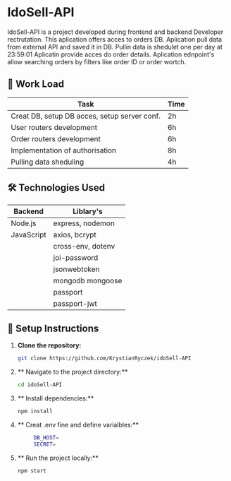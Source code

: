 # IdoSell-API

IdoSell-API is a project developed during frontend and backend Developer rectrutation. 
This aplication offers acces to orders DB.
Aplication pull data from external API and saved it in DB.
Pullin data is shedulet one per day at 23:59:01
Aplicatin provide acces do order details. Aplication ednpoint's allow searching orders by filters like order ID or order wortch.




## 🌟 Work Load
| Task                                                |Time|
|-----------------------------------------------------|----|
| Creat DB, setup DB acces, setup server conf.        | 2h |
| User routers development                            | 6h |
| Order routers development                           | 6h |
| Implementation of authorisation                     | 8h |
| Pulling data sheduling                              | 4h |

## 🛠️ Technologies Used

| Backend       | Liblary's         |
|---------------|-------------------|
| Node.js       | express, nodemon  |
| JavaScript    | axios, bcrypt     |
|               | cross-env, dotenv |
|               | joi-password      |
|               | jsonwebtoken      |
|               | mongodb mongoose  |
|               | passport          |
|               | passport-jwt      |

## 🚀 Setup Instructions

1. **Clone the repository:**
   ```bash
   git clone https://github.com/KrystianRyczek/idoSell-API
2. ** Navigate to the project directory:**
   ```bash
   cd idoSell-API
3. ** Install dependencies:**
   ```bash
   npm install
4. ** Creat .env fine and define varialbles:**
   ```bash
        DB_HOST=
        SECRET=
5. ** Run the project locally:**
   ```bash
   npm start